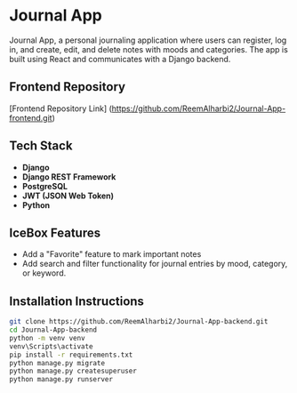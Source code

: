 # Journal App

Journal App, a personal journaling application where users can register, log in, and create, edit, and delete notes with moods and categories. The app is built using React and communicates with a Django backend.

## Frontend Repository
[Frontend Repository Link] (https://github.com/ReemAlharbi2/Journal-App-frontend.git)

## Tech Stack
- **Django**
- **Django REST Framework**
- **PostgreSQL**
- **JWT (JSON Web Token)**
- **Python**

## IceBox Features
- Add a "Favorite" feature to mark important notes
- Add search and filter functionality for journal entries by mood, category, or keyword.

## Installation Instructions
```bash
git clone https://github.com/ReemAlharbi2/Journal-App-backend.git
cd Journal-App-backend
python -m venv venv
venv\Scripts\activate
pip install -r requirements.txt
python manage.py migrate
python manage.py createsuperuser
python manage.py runserver


```